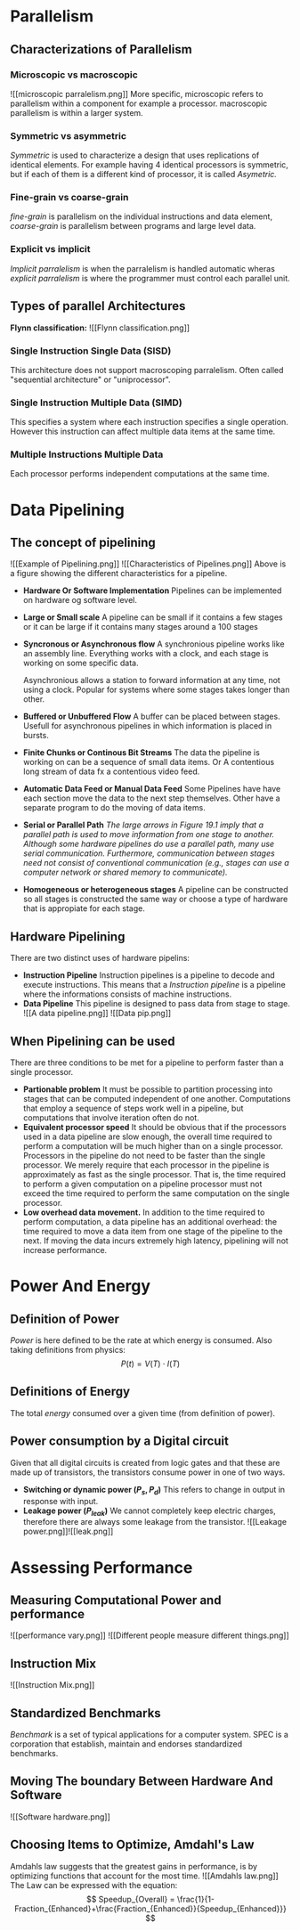 # Parallelism
## Characterizations of Parallelism
### Microscopic vs macroscopic
![[microscopic parralelism.png]]
More specific, microscopic refers to parallelism within a component for example a processor. macroscopic parallelism is within a larger system.
### Symmetric vs asymmetric
*Symmetric* is used to characterize a design that uses replications of identical elements. For example having 4 identical processors is symmetric, but if each of them is a different kind of processor, it is called *Asymetric.*
### Fine-grain vs coarse-grain
*fine-grain* is parallelism on the individual instructions and data element, *coarse-grain* is parallelism between programs and large level data.
### Explicit vs implicit
*Implicit parralelism* is when the parralelism is handled automatic wheras *explicit parralelism* is where the programmer must control each parallel unit.
## Types of parallel Architectures
**Flynn classification:**
![[Flynn classification.png]]
### Single Instruction Single Data (SISD)
This architecture does not support macroscoping parralelism.
Often called "sequential architecture" or "uniprocessor".
### Single Instruction Multiple Data (SIMD)
This specifies a system where each instruction specifies a single operation. However this instruction can affect multiple data items at the same time.
### Multiple Instructions Multiple Data
Each processor performs independent computations at the same time.


# Data Pipelining
## The concept of pipelining
![[Example of Pipelining.png]]
![[Characteristics of Pipelines.png]]
Above is a figure showing the different characteristics for a pipeline.
- **Hardware Or Software Implementation**
	Pipelines can be implemented on hardware og software level.
- **Large or Small scale**
	A pipeline can be small if it contains a few stages or it can be large if it contains many stages around a 100 stages
- **Syncronous or Asynchronous flow**
	A synchronious pipeline works like an assembly line. Everything works with a clock, and each stage is working on some specific data.
	
	Asynchronious allows a station to forward information at any time, not using a clock. Popular for systems where some stages takes longer than other.
- **Buffered or Unbuffered Flow**
	A buffer can be placed between stages. Usefull for asynchronous pipelines in which information is placed in bursts.
- **Finite Chunks or Continous Bit Streams**
	The data the pipeline is working on can be a sequence of small data items. Or A contentious long stream of data fx a contentious video feed.
-  **Automatic Data Feed or Manual Data Feed**
	Some Pipelines have have each section move the data to the next step themselves. Other have a separate program to do the moving of data items.
- **Serial or Parallel Path**
	*The large arrows in Figure 19.1 imply that a parallel path is used to move information from one stage to another. Although some hardware pipelines do use a parallel path, many use serial communication. Furthermore, communication between stages need not consist of conventional communication (e.g., stages can use a computer network or shared memory to communicate).*
- **Homogeneous or heterogeneous stages**
	A pipeline can be constructed so all stages is constructed the same way or choose a type of hardware that is appropiate for each stage.
## Hardware Pipelining
There are two distinct uses of hardware pipelins:
- **Instruction Pipeline**
	Instruction pipelines is a pipeline to decode and execute instructions. This means that a *Instruction pipeline* is a pipeline where the informations consists of machine instructions.
- **Data Pipeline**
	This pipeline is designed to pass data from stage to stage.
	![[A data pipeline.png]]
	![[Data pip.png]]
## When Pipelining can be used
There are three conditions to be met for a pipeline to perform faster than a single processor.
- **Partionable problem**
	It must be possible to partition processing into stages that can be computed independent of one another. Computations that employ a sequence of steps work well in a pipeline, but computations that involve iteration often do not.
- **Equivalent processor speed**
	It should be obvious that if the processors used in a data pipeline are slow enough, the overall time required to perform a computation will be much higher than on a single processor. Processors in the pipeline do not need to be faster than the single processor. We merely require that each processor in the pipeline is approximately as fast as the single processor. That is, the time required to perform a given computation on a pipeline processor must not exceed the time required to perform the same computation on the single processor.
- **Low overhead data movement.**
	In addition to the time required to perform computation, a data pipeline has an additional overhead: the time required to move a data item from one stage of the pipeline to the next. If moving the data incurs extremely high latency, pipelining will not increase performance.

# Power And Energy
## Definition of Power
*Power* is here defined to be the rate at which energy is consumed. Also taking definitions from physics:
$$
P(t)=V(T)\cdot I(T)
$$
## Definitions of Energy
The total *energy* consumed over a given time (from definition of power).

## Power consumption by a Digital circuit
Given that all digital circuits is created from logic gates and that these are made up of transistors, the transistors consume power in one of two ways.
- **Switching or dynamic power ($P_s,P_d$)**
	This refers to change in output in response with input.
- **Leakage power ($P_{leak}$)**
	We cannot completely keep electric charges, therefore there are always some leakage from the transistor.
	![[Leakage power.png]]![[leak.png]]


# Assessing Performance
## Measuring Computational Power and performance
![[performance vary.png]]
![[Different people measure different things.png]]
## Instruction Mix
![[Instruction Mix.png]]


## Standardized Benchmarks
*Benchmark* is a set of typical applications for a computer system. 
SPEC is a corporation that establish, maintain and endorses standardized benchmarks.

## Moving The boundary Between Hardware And Software
![[Software hardware.png]]
## Choosing Items to Optimize, Amdahl's Law
Amdahls law suggests that the greatest gains in performance, is by optimizing functions that account for the most time.
![[Amdahls law.png]]
The Law can be expressed with the equation:
$$
Speedup_{Overall} = \frac{1}{1-Fraction_{Enhanced}+\frac{Fraction_{Enhanced}}{Speedup_{Enhanced}}}
$$

